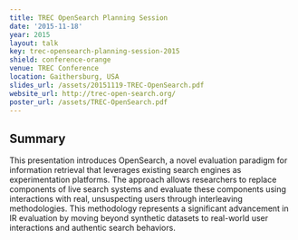 ```yaml
---
title: TREC OpenSearch Planning Session
date: '2015-11-18'
year: 2015
layout: talk
key: trec-opensearch-planning-session-2015
shield: conference-orange
venue: TREC Conference
location: Gaithersburg, USA
slides_url: /assets/20151119-TREC-OpenSearch.pdf
website_url: http://trec-open-search.org/
poster_url: /assets/TREC-OpenSearch.pdf
---
```


## Summary

This presentation introduces OpenSearch, a novel evaluation paradigm for information retrieval that leverages existing search engines as experimentation platforms. The approach allows researchers to replace components of live search systems and evaluate these components using interactions with real, unsuspecting users through interleaving methodologies. This methodology represents a significant advancement in IR evaluation by moving beyond synthetic datasets to real-world user interactions and authentic search behaviors.

